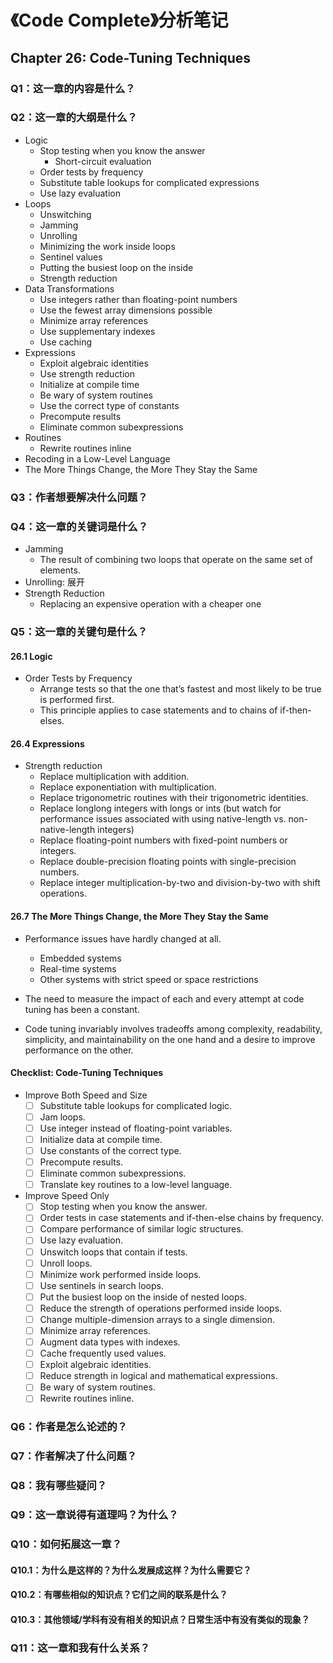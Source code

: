 # 《Code Complete》分析笔记

## Chapter 26: Code-Tuning Techniques

### Q1：这一章的内容是什么？

### Q2：这一章的大纲是什么？

- Logic
  - Stop testing when you know the answer
    - Short-circuit evaluation
  - Order tests by frequency
  - Substitute table lookups for complicated expressions
  - Use lazy evaluation
- Loops
  - Unswitching
  - Jamming
  - Unrolling
  - Minimizing the work inside loops
  - Sentinel values
  - Putting the busiest loop on the inside
  - Strength reduction
- Data Transformations
  - Use integers rather than floating-point numbers
  - Use the fewest array dimensions possible
  - Minimize array references
  - Use supplementary indexes
  - Use caching
- Expressions
  - Exploit algebraic identities
  - Use strength reduction
  - Initialize at compile time
  - Be wary of system routines
  - Use the correct type of constants
  - Precompute results
  - Eliminate common subexpressions
- Routines
  - Rewrite routines inline
- Recoding in a Low-Level Language
- The More Things Change, the More They Stay the Same

### Q3：作者想要解决什么问题？

### Q4：这一章的关键词是什么？

- Jamming
  - The result of combining two loops that operate on the same set of elements.
- Unrolling: 展开
- Strength Reduction
  - Replacing an expensive operation with a cheaper one

### Q5：这一章的关键句是什么？

#### 26.1 Logic

- Order Tests by Frequency
  - Arrange tests so that the one that’s fastest and most likely to be true is performed first.
  - This principle applies to case statements and to chains of if-then-elses.

#### 26.4 Expressions

- Strength reduction
  - Replace multiplication with addition.
  - Replace exponentiation with multiplication.
  - Replace trigonometric routines with their trigonometric identities.
  - Replace longlong integers with longs or ints
    (but watch for performance issues associated with using native-length vs. non-native-length integers)
  - Replace floating-point numbers with fixed-point numbers or integers.
  - Replace double-precision floating points with single-precision numbers.
  - Replace integer multiplication-by-two and division-by-two with shift operations.

#### 26.7 The More Things Change, the More They Stay the Same

- Performance issues have hardly changed at all.
  - Embedded systems
  - Real-time systems
  - Other systems with strict speed or space restrictions

- The need to measure the impact of each and every attempt at code tuning has been a constant.

- Code tuning invariably involves tradeoffs among complexity, readability, simplicity, and maintainability on the one hand and
  a desire to improve performance on the other.

#### Checklist: Code-Tuning Techniques

- Improve Both Speed and Size
  - [ ] Substitute table lookups for complicated logic.
  - [ ] Jam loops.
  - [ ] Use integer instead of floating-point variables.
  - [ ] Initialize data at compile time.
  - [ ] Use constants of the correct type.
  - [ ] Precompute results.
  - [ ] Eliminate common subexpressions.
  - [ ] Translate key routines to a low-level language.

- Improve Speed Only
  - [ ] Stop testing when you know the answer.
  - [ ] Order tests in case statements and if-then-else chains by frequency.
  - [ ] Compare performance of similar logic structures.
  - [ ] Use lazy evaluation.
  - [ ] Unswitch loops that contain if tests.
  - [ ] Unroll loops.
  - [ ] Minimize work performed inside loops.
  - [ ] Use sentinels in search loops.
  - [ ] Put the busiest loop on the inside of nested loops.
  - [ ] Reduce the strength of operations performed inside loops.
  - [ ] Change multiple-dimension arrays to a single dimension.
  - [ ] Minimize array references.
  - [ ] Augment data types with indexes.
  - [ ] Cache frequently used values.
  - [ ] Exploit algebraic identities.
  - [ ] Reduce strength in logical and mathematical expressions.
  - [ ] Be wary of system routines.
  - [ ] Rewrite routines inline.

### Q6：作者是怎么论述的？

### Q7：作者解决了什么问题？

### Q8：我有哪些疑问？

### Q9：这一章说得有道理吗？为什么？

### Q10：如何拓展这一章？

#### Q10.1：为什么是这样的？为什么发展成这样？为什么需要它？

#### Q10.2：有哪些相似的知识点？它们之间的联系是什么？

#### Q10.3：其他领域/学科有没有相关的知识点？日常生活中有没有类似的现象？

### Q11：这一章和我有什么关系？
